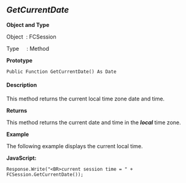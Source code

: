 _GetCurrentDate_
----------------

**Object and Type**

Object  : FCSession

Type     : Method

**Prototype**

```
Public Function GetCurrentDate() As Date
```

#### Description

This method returns the current local time zone date and time.

**Returns**

This method returns the current date and time in the **_local_** time zone.

**Example**

The following example displays the current local time.

**JavaScript:**
```
Response.Write("<BR>current session time = " + FCSession.GetCurrentDate());
```